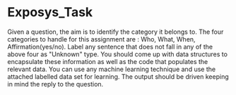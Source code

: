 # Exposys_Task
Given a question, the aim is to identify the category it belongs to. The four categories to handle for this assignment are : Who, What, When, Affirmation(yes/no). Label any sentence that does not fall in any of the above four as "Unknown" type. You should come up with data structures to encapsulate these information as well as the code that populates the relevant data. You can use any machine learning technique and use the attached labelled data set for learning. The output should be driven keeping in mind the reply to the question.
